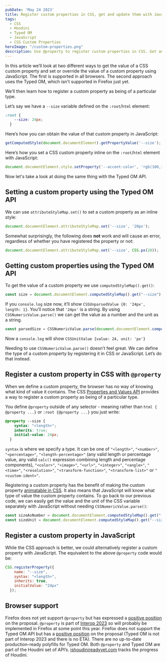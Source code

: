 ```yaml
---
pubDate: 'May 24 2023'
title: Register custom properties in CSS, get and update them with JavaScript
tags:
  - CSS
  - Houdini
  - Typed OM
  - JavaScript
  - CSS Custom Properties
heroImage: "/custom-properties.png"
description: Use @property to register custom properties in CSS. Get and update them in JavaScript with the Typed OM. 
---
```


In this article we’ll look at two different ways to get the value of a CSS custom property and set or override the value of a custom property using JavaScript. The first is supported in all browsers. The second approach uses the Typed OM, which isn't supported in Firefox just yet.  

We’ll then learn how to register a custom property as being of a particular type.

Let’s say we have a `--size` variable defined on the `:root`/`html` element:

```css
:root {
    --size: 24px;
  }
```
 Here’s how you can obtain the value of that custom property in JavaScript:
```javascript
getComputedStyle(document.documentElement).getPropertyValue('--size');
```
Here’s how you set a CSS custom property inline on the `:root`/`html` element with JavaScript: 

```javascript
document.documentElement.style.setProperty('--accent-color', 'rgb(100,110,10)');
```
Now let's take a look at doing the same thing with the Typed OM API. 

## Setting a custom property using the Typed OM API

We can use `attributeStyleMap.set()` to set a custom property as an inline style: 
```javascript
document.documentElement.attributeStyleMap.set('--size', '20px');
```

Somewhat surprisingly, the following does **not** work and will cause an error, regardless of whether you have registered the property or not: 
```js
document.documentElement.attributeStyleMap.set('--size', CSS.px(20));
```

## Getting custom properties using the Typed OM API

To get the value of a custom property we use `computedStyleMap().get()`:
```javascript
const size = document.documentElement.computedStyleMap().get("--size");
```
If you `console.log` size now, it’ll show `CSSUnparsedValue {0: '24px', length: 1}`. You’ll notice that `'24px'` is a string. By using `CSSNumericValue.parse()` we can get the value as a number and the unit as a string.
```javascript
const parsedSize = CSSNumericValue.parse(document.documentElement.computedStyleMap().get("--size"))
```
Now a `console.log` will show `CSSUnitValue {value: 24, unit: 'px'}`

Needing to use `CSSNumericValue.parse()` doesn’t feel great. We can define the type of a custom property by registering it in CSS or JavaScript. Let’s do that instead.

## Register a custom property in CSS with `@property`

When we define a custom property, the browser has no way of knowing what kind of value it contains. The CSS [Properties and Values API](https://drafts.css-houdini.org/css-properties-values-api/) provides a way to register a custom property as being of a particular type. 

You define `@property` outside of any selector - meaning rather than `html { @property ...}` or `:root {@property ...}` you just write:

```css
@property --size {
    syntax: "<length>";
    inherits: true;
    initial-value: 24px;
  }
```
`syntax` is where we specify a type. It can be one of `"<length>"`, `"<number>"`, `"<percentage>"`, `"<length-percentage>"` (any valid length or percentage value, any valid `calc()` expression combining length and percentage components), `"<color>"`, `"<image>"`, `"<url>"`, `"<integer>"`, `"<angle>"`, `"<time>"`, `"<resolution>"`, `"<transform-function>"`, `"<transform-list>"` or `"<custom-ident>"`.

Registering a custom property has the benefit of making the custom property [animatable in CSS](https://web.dev/at-property/). It also means that JavaScript will know what type of value the custom property contains. To go back to our previous code, we can easily get the value and the unit of the CSS variable separately with JavaScript without needing `CSSNumericValue.parse()`: 

```javascript
const sizeAsNumber = document.documentElement.computedStyleMap().get("--size").value 
const sizeUnit = document.documentElement.computedStyleMap().get("--size").unit
```

## Register a custom property in JavaScript 

While the CSS approach is better, we could alternatively register a custom property with JavaScript. The equivalent to the above `@property` code would be:

```javascript
CSS.registerProperty({
    name: "--size",
    syntax: "<length>",
    inherits: true,
    initialValue: "24px"
  });
```

## Browser support

Firefox does not yet support `@property` but has expressed a [positive position](https://mozilla.github.io/standards-positions/#at-property) on the proposal. `@property` is part of [Interop 2023](https://webkit.org/blog/13706/interop-2023/#F) so will probably be implemented in Firefox at some point this year. Firefox does not support the Typed OM API but has a [positive position](https://mozilla.github.io/standards-positions/#css-typed-om) on the proposal (Typed OM is not part of Interop 2023 and there is no ETA). There are no up-to-date production-ready polyfills for Typed OM. Both `@property` and Typed OM are part of the Houdini set of API’s. [ishoudinireadyyet.com](https://ishoudinireadyyet.com/) tracks the progress of Houdini.

